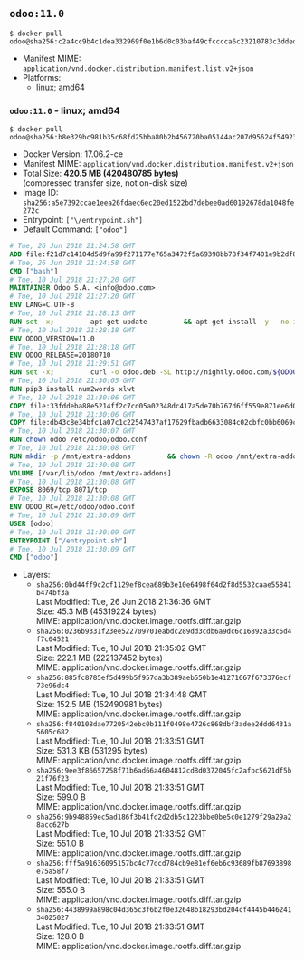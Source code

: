 ## `odoo:11.0`

```console
$ docker pull odoo@sha256:c2a4cc9b4c1dea332969f0e1b6d0c03baf49cfcccca6c23210783c3dded657be
```

-	Manifest MIME: `application/vnd.docker.distribution.manifest.list.v2+json`
-	Platforms:
	-	linux; amd64

### `odoo:11.0` - linux; amd64

```console
$ docker pull odoo@sha256:b8e329bc981b35c68fd25bba80b2b456720ba05144ac207d95624f54923ab7a9
```

-	Docker Version: 17.06.2-ce
-	Manifest MIME: `application/vnd.docker.distribution.manifest.v2+json`
-	Total Size: **420.5 MB (420480785 bytes)**  
	(compressed transfer size, not on-disk size)
-	Image ID: `sha256:a5e7392ccae1eea26fdaec6ec20ed1522bd7debee0ad60192678da1048fe272c`
-	Entrypoint: `["\/entrypoint.sh"]`
-	Default Command: `["odoo"]`

```dockerfile
# Tue, 26 Jun 2018 21:24:58 GMT
ADD file:f21d7c14104d5d9fa99f271177e765a3472f5a69398bb78f34f7401e9b2df837 in / 
# Tue, 26 Jun 2018 21:24:58 GMT
CMD ["bash"]
# Tue, 10 Jul 2018 21:27:20 GMT
MAINTAINER Odoo S.A. <info@odoo.com>
# Tue, 10 Jul 2018 21:27:20 GMT
ENV LANG=C.UTF-8
# Tue, 10 Jul 2018 21:28:13 GMT
RUN set -x;         apt-get update         && apt-get install -y --no-install-recommends             ca-certificates             curl             node-less             python3-pip             python3-setuptools             python3-renderpm             libssl1.0-dev             xz-utils             python3-watchdog         && curl -o wkhtmltox.tar.xz -SL https://github.com/wkhtmltopdf/wkhtmltopdf/releases/download/0.12.4/wkhtmltox-0.12.4_linux-generic-amd64.tar.xz         && echo '3f923f425d345940089e44c1466f6408b9619562 wkhtmltox.tar.xz' | sha1sum -c -         && tar xvf wkhtmltox.tar.xz         && cp wkhtmltox/lib/* /usr/local/lib/         && cp wkhtmltox/bin/* /usr/local/bin/         && cp -r wkhtmltox/share/man/man1 /usr/local/share/man/
# Tue, 10 Jul 2018 21:28:18 GMT
ENV ODOO_VERSION=11.0
# Tue, 10 Jul 2018 21:28:18 GMT
ENV ODOO_RELEASE=20180710
# Tue, 10 Jul 2018 21:29:51 GMT
RUN set -x;         curl -o odoo.deb -SL http://nightly.odoo.com/${ODOO_VERSION}/nightly/deb/odoo_${ODOO_VERSION}.${ODOO_RELEASE}_all.deb         && echo 'b843864476bb149d1b5715b7fa3ef726b3658d6a odoo.deb' | sha1sum -c -         && dpkg --force-depends -i odoo.deb         && apt-get update         && apt-get -y install -f --no-install-recommends         && rm -rf /var/lib/apt/lists/* odoo.deb
# Tue, 10 Jul 2018 21:30:05 GMT
RUN pip3 install num2words xlwt
# Tue, 10 Jul 2018 21:30:06 GMT
COPY file:33fddeba88e5214ff2c7cd05a02348dc417a5de70b767d6ff559e871ee6d046a in / 
# Tue, 10 Jul 2018 21:30:06 GMT
COPY file:db43c8e34bfc1a07c1c22547437af17629fbadb6633084c02cbfc0bb6069c9fd in /etc/odoo/ 
# Tue, 10 Jul 2018 21:30:07 GMT
RUN chown odoo /etc/odoo/odoo.conf
# Tue, 10 Jul 2018 21:30:08 GMT
RUN mkdir -p /mnt/extra-addons         && chown -R odoo /mnt/extra-addons
# Tue, 10 Jul 2018 21:30:08 GMT
VOLUME [/var/lib/odoo /mnt/extra-addons]
# Tue, 10 Jul 2018 21:30:08 GMT
EXPOSE 8069/tcp 8071/tcp
# Tue, 10 Jul 2018 21:30:08 GMT
ENV ODOO_RC=/etc/odoo/odoo.conf
# Tue, 10 Jul 2018 21:30:09 GMT
USER [odoo]
# Tue, 10 Jul 2018 21:30:09 GMT
ENTRYPOINT ["/entrypoint.sh"]
# Tue, 10 Jul 2018 21:30:09 GMT
CMD ["odoo"]
```

-	Layers:
	-	`sha256:0bd44ff9c2cf1129ef8cea689b3e10e6498f64d2f8d5532caae55841b474bf3a`  
		Last Modified: Tue, 26 Jun 2018 21:36:36 GMT  
		Size: 45.3 MB (45319224 bytes)  
		MIME: application/vnd.docker.image.rootfs.diff.tar.gzip
	-	`sha256:0236b9331f23ee522709701eabdc289dd3cdb6a9dc6c16892a33c6d4f7c04521`  
		Last Modified: Tue, 10 Jul 2018 21:35:02 GMT  
		Size: 222.1 MB (222137452 bytes)  
		MIME: application/vnd.docker.image.rootfs.diff.tar.gzip
	-	`sha256:885fc8785ef5d499b5f957da3b389aeb550b1e41271667f673376ecf73e96dc4`  
		Last Modified: Tue, 10 Jul 2018 21:34:48 GMT  
		Size: 152.5 MB (152490981 bytes)  
		MIME: application/vnd.docker.image.rootfs.diff.tar.gzip
	-	`sha256:f840108dae7720542ebc0b111f0498e4726c868dbf3adee2ddd6431a5605c682`  
		Last Modified: Tue, 10 Jul 2018 21:33:51 GMT  
		Size: 531.3 KB (531295 bytes)  
		MIME: application/vnd.docker.image.rootfs.diff.tar.gzip
	-	`sha256:9ee3f86657258f71b6ad66a4604812cd8d0372045fc2afbc5621df5b21f76f23`  
		Last Modified: Tue, 10 Jul 2018 21:33:51 GMT  
		Size: 599.0 B  
		MIME: application/vnd.docker.image.rootfs.diff.tar.gzip
	-	`sha256:9b948859ec5ad186f3b41fd2d2db5c1223bbe0be5c0e1279f29a29a28acc627b`  
		Last Modified: Tue, 10 Jul 2018 21:33:52 GMT  
		Size: 551.0 B  
		MIME: application/vnd.docker.image.rootfs.diff.tar.gzip
	-	`sha256:fff5a91636095157bc4c77dcd784cb9e81ef6eb6c93689fb87693898e75a58f7`  
		Last Modified: Tue, 10 Jul 2018 21:33:51 GMT  
		Size: 555.0 B  
		MIME: application/vnd.docker.image.rootfs.diff.tar.gzip
	-	`sha256:4438999a898c04d365c3f6b2f0e32648b18293bd204cf4445b44624134025027`  
		Last Modified: Tue, 10 Jul 2018 21:33:51 GMT  
		Size: 128.0 B  
		MIME: application/vnd.docker.image.rootfs.diff.tar.gzip
